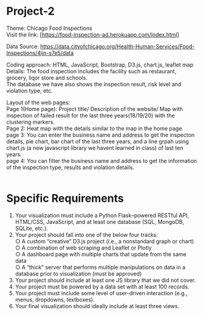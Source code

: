 # Project-2

Theme: Chicago Food Inspections<br>
Visit the link: [https://food-inspection-ad.herokuapp.com/index.html]<br>

Data Source: https://data.cityofchicago.org/Health-Human-Services/Food-Inspections/4ijn-s7e5/data

Coding approach: HTML, JavaScript, Bootstrap, D3.js, chart.js, leaflet map
<br>
Details: 
The food inspection includes the facility such as restaurant, grocery, liqor store and schools.<br> 
The database we have also shows the inspection result, risk level and violation type, etc. 

Layout of the web pages:<br>
Page 1(Home page): Project title/ Description of the website/ Map with inspection of failed result for the last three years(18/19/20) with the clustering markers.<br>
Page 2: Heat map with the details similar to the map in the home page.<br>
page 3: You can enter the business name and address to get the inspecton details, pie chart, bar chart of the last three years, and a line grpah using chart.js (a new javascript library we havent learned in class) of last ten years.<br> 
page 4: You can filter the business name and address to get the information of the inspection type, results and violation details.<br><br>
# Specific Requirements<br>

1. Your visualization must include a Python Flask–powered RESTful API, HTML/CSS,
JavaScript, and at least one database (SQL, MongoDB, SQLite, etc.).<br>
2. Your project should fall into one of the below four tracks:<br>
○ A custom “creative” D3.js project (i.e., a nonstandard graph or chart)<br>
○ A combination of web scraping and Leaflet or Plotly<br>
○ A dashboard page with multiple charts that update from the same data<br>
○ A “thick” server that performs multiple manipulations on data in a database prior
to visualization (must be approved)
3. Your project should include at least one JS library that we did not cover.<br>
4. Your project must be powered by a data set with at least 100 records.<br>
5. Your project must include some level of user-driven interaction (e.g., menus,
dropdowns, textboxes).<br>
6. Your final visualization should ideally include at least three views.
